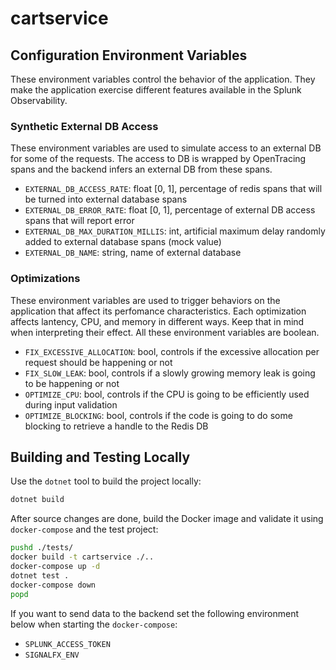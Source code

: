 # cartservice

## Configuration Environment Variables

These environment variables control the behavior of the application.
They make the application exercise different features available in the Splunk Observability.

### Synthetic External DB Access

These environment variables are used to simulate access to an external DB for some of the requests.
The access to DB is wrapped by OpenTracing spans and the backend infers an external DB from these spans.

- `EXTERNAL_DB_ACCESS_RATE`: float [0, 1], percentage of redis spans that will be turned into external database spans
- `EXTERNAL_DB_ERROR_RATE`: float [0, 1], percentage of external DB access spans that will report error
- `EXTERNAL_DB_MAX_DURATION_MILLIS`: int, artificial maximum delay randomly added to external database spans (mock value)
- `EXTERNAL_DB_NAME`: string, name of external database

### Optimizations

These environment variables are used to trigger behaviors on the application that affect its perfomance characteristics.
Each optimization affects lantency, CPU, and memory in different ways.
Keep that in mind when interpreting their effect.
All these environment variables are boolean.

- `FIX_EXCESSIVE_ALLOCATION`: bool, controls if the excessive allocation per request should be happening or not
- `FIX_SLOW_LEAK`: bool, controls if a slowly growing memory leak is going to be happening or not
- `OPTIMIZE_CPU`: bool, controls if  the CPU is going to be efficiently used during input validation
- `OPTIMIZE_BLOCKING`: bool, controls if the code is going to do some blocking to retrieve a handle to the Redis DB

## Building and Testing Locally

Use the `dotnet` tool to build the project locally:

```bash
dotnet build
```

After source changes are done, build the Docker image and validate it using `docker-compose`
and the test project:

```bash
pushd ./tests/
docker build -t cartservice ./..
docker-compose up -d
dotnet test .
docker-compose down
popd
```

If you want to send data to the backend set the following environment below when starting the `docker-compose`:

- `SPLUNK_ACCESS_TOKEN`
- `SIGNALFX_ENV`
